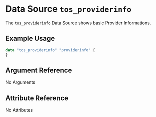 # Data Source `tos_providerinfo`

The `tos_providerinfo` Data Source shows basic Provider Informations.

## Example Usage

```terraform
data "tos_providerinfo" "providerinfo" {
}
```

## Argument Reference

No Arguments


## Attribute Reference

No Attributes